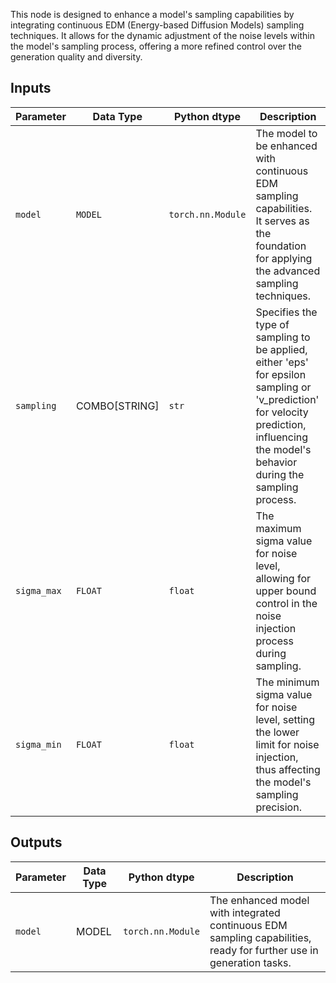 
This node is designed to enhance a model's sampling capabilities by integrating continuous EDM (Energy-based Diffusion Models) sampling techniques. It allows for the dynamic adjustment of the noise levels within the model's sampling process, offering a more refined control over the generation quality and diversity.

## Inputs

| Parameter   | Data Type | Python dtype        | Description |
|-------------|--------------|----------------------|-------------|
| `model`     | `MODEL`     | `torch.nn.Module`   | The model to be enhanced with continuous EDM sampling capabilities. It serves as the foundation for applying the advanced sampling techniques. |
| `sampling`  | COMBO[STRING] | `str`             | Specifies the type of sampling to be applied, either 'eps' for epsilon sampling or 'v_prediction' for velocity prediction, influencing the model's behavior during the sampling process. |
| `sigma_max` | `FLOAT`     | `float`             | The maximum sigma value for noise level, allowing for upper bound control in the noise injection process during sampling. |
| `sigma_min` | `FLOAT`     | `float`             | The minimum sigma value for noise level, setting the lower limit for noise injection, thus affecting the model's sampling precision. |

## Outputs

| Parameter | Data Type | Python dtype        | Description |
|-----------|-------------|----------------------|-------------|
| `model`   | MODEL     | `torch.nn.Module`   | The enhanced model with integrated continuous EDM sampling capabilities, ready for further use in generation tasks. |
